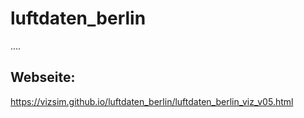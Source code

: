 # luftdaten_berlin

....

## Webseite: 

https://vizsim.github.io/luftdaten_berlin/luftdaten_berlin_viz_v05.html